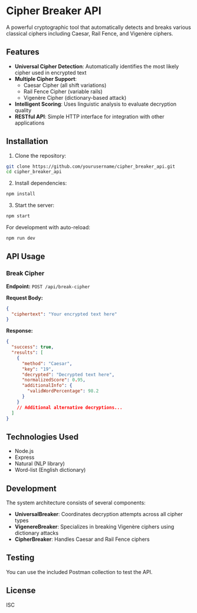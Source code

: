 # Cipher Breaker API

A powerful cryptographic tool that automatically detects and breaks various classical ciphers including Caesar, Rail Fence, and Vigenère ciphers.

## Features

- **Universal Cipher Detection**: Automatically identifies the most likely cipher used in encrypted text
- **Multiple Cipher Support**:
  - Caesar Cipher (all shift variations)
  - Rail Fence Cipher (variable rails)
  - Vigenère Cipher (dictionary-based attack)
- **Intelligent Scoring**: Uses linguistic analysis to evaluate decryption quality
- **RESTful API**: Simple HTTP interface for integration with other applications

## Installation

1. Clone the repository:

```bash
git clone https://github.com/yourusername/cipher_breaker_api.git
cd cipher_breaker_api
```

2. Install dependencies:

```bash
npm install
```

3. Start the server:

```bash
npm start
```

For development with auto-reload:

```bash
npm run dev
```

## API Usage

### Break Cipher

**Endpoint:** `POST /api/break-cipher`

**Request Body:**

```json
{
  "ciphertext": "Your encrypted text here"
}
```

**Response:**

```json
{
  "success": true,
  "results": [
    {
      "method": "Caesar",
      "key": "19",
      "decrypted": "Decrypted text here",
      "normalizedScore": 0.95,
      "additionalInfo": {
        "validWordPercentage": 98.2
      }
    }
    // Additional alternative decryptions...
  ]
}
```

## Technologies Used

- Node.js
- Express
- Natural (NLP library)
- Word-list (English dictionary)

## Development

The system architecture consists of several components:

- **UniversalBreaker**: Coordinates decryption attempts across all cipher types
- **VigenereBreaker**: Specializes in breaking Vigenère ciphers using dictionary attacks
- **CipherBreaker**: Handles Caesar and Rail Fence ciphers

## Testing

You can use the included Postman collection to test the API.

## License

ISC
